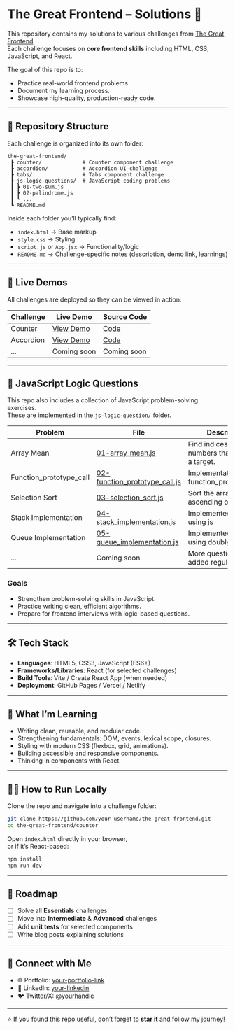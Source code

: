# The Great Frontend – Solutions 🚀

This repository contains my solutions to various challenges from [The Great Frontend](https://thegreatfrontend.com/).  
Each challenge focuses on **core frontend skills** including HTML, CSS, JavaScript, and React.  

The goal of this repo is to:
- Practice real-world frontend problems.
- Document my learning process.
- Showcase high-quality, production-ready code.

---

## 📂 Repository Structure

Each challenge is organized into its own folder:

```
the-great-frontend/
 ┣ counter/             # Counter component challenge
 ┣ accordion/           # Accordion UI challenge
 ┣ tabs/                # Tabs component challenge
 ┣ js-logic-questions/  # JavaScript coding problems
 ┃ ┣ 01-two-sum.js
 ┃ ┣ 02-palindrome.js
 ┃ ┗ ...
 ┗ README.md
```

Inside each folder you’ll typically find:
- `index.html` → Base markup
- `style.css` → Styling
- `script.js` or `App.jsx` → Functionality/logic
- `README.md` → Challenge-specific notes (description, demo link, learnings)

---

## 🚀 Live Demos

All challenges are deployed so they can be viewed in action:

| Challenge  | Live Demo | Source Code |
|------------|-----------|-------------|
| Counter    | [View Demo](https://yourusername.github.io/the-great-frontend/counter) | [Code](./counter) |
| Accordion  | [View Demo](https://yourusername.github.io/the-great-frontend/accordion) | [Code](./accordion) |
| ...        | Coming soon | Coming soon |

---


## 🧩 JavaScript Logic Questions

This repo also includes a collection of JavaScript problem-solving exercises.  
These are implemented in the `js-logic-question/` folder.

| Problem | File | Description |
|---------|------|-------------|
| Array Mean | [01-array_mean.js](js-logic-questions/01-array_mean.js) | Find indices of two numbers that add up to a target. |
| Function_prototype_call | [02-function_prototype_call.js](js-logic-questions/02-function_prototype_call.js) | Implementation of function_prototype_call |
| Selection Sort | [03-selection_sort.js](js-logic-questions/03-selection_sort.js) | Sort the array in ascending order |
| Stack Implementation | [04-stack_implementation.js](js-logic-questions/04-stack_implementation.js) | Implemented Stack using js |
| Queue Implementation | [05-queue_implementation.js](js-logic-questions/04-queue_implementation.js) | Implemented Queue using doubly linked list |
| ... | Coming soon | More questions will be added regularly. |

### Goals
- Strengthen problem-solving skills in JavaScript.
- Practice writing clean, efficient algorithms.
- Prepare for frontend interviews with logic-based questions.

---

## 🛠️ Tech Stack

- **Languages**: HTML5, CSS3, JavaScript (ES6+)
- **Frameworks/Libraries**: React (for selected challenges)
- **Build Tools**: Vite / Create React App (when needed)
- **Deployment**: GitHub Pages / Vercel / Netlify

---

## 📖 What I’m Learning

- Writing clean, reusable, and modular code.
- Strengthening fundamentals: DOM, events, lexical scope, closures.
- Styling with modern CSS (flexbox, grid, animations).
- Building accessible and responsive components.
- Thinking in components with React.

---

## 🧑‍💻 How to Run Locally

Clone the repo and navigate into a challenge folder:

```bash
git clone https://github.com/your-username/the-great-frontend.git
cd the-great-frontend/counter
```

Open `index.html` directly in your browser,  
or if it’s React-based:

```bash
npm install
npm run dev
```

---

## 📌 Roadmap

- [ ] Solve all **Essentials** challenges
- [ ] Move into **Intermediate** & **Advanced** challenges
- [ ] Add **unit tests** for selected components
- [ ] Write blog posts explaining solutions

---

## 🤝 Connect with Me

- 🌐 Portfolio: [your-portfolio-link](#)
- 💼 LinkedIn: [your-linkedin](#)
- 🐦 Twitter/X: [@yourhandle](#)

---

⭐ If you found this repo useful, don’t forget to **star it** and follow my journey!
